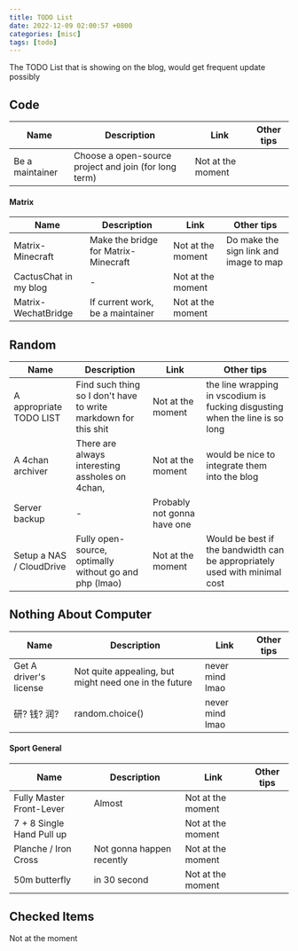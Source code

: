 ```yaml
---
title: TODO List
date: 2022-12-09 02:00:57 +0800
categories: [misc]
tags: [todo]
---
```


The TODO List that is showing on the blog, would get frequent update possibly

## Code

| Name            | Description                                           | Link              | Other tips |
|-----------------|-------------------------------------------------------|-------------------|------------|
| Be a maintainer | Choose a open-source project and join (for long term) | Not at the moment |            |


#### Matrix

| Name                  | Description                          | Link              | Other tips                             |
|-----------------------|--------------------------------------|-------------------|----------------------------------------|
| Matrix-Minecraft      | Make the bridge for Matrix-Minecraft | Not at the moment | Do make the sign link and image to map |
| CactusChat in my blog | -                                    | Not at the moment |                                        |
| Matrix-WechatBridge   | If current work, be a maintainer     | Not at the moment |                                        |


## Random

| Name                    | Description                                                     | Link              | Other tips                                                                   |
|-------------------------|-----------------------------------------------------------------|-------------------|------------------------------------------------------------------------------|
| A appropriate TODO LIST | Find such thing so I don't have to write markdown for this shit | Not at the moment | the line wrapping in vscodium is fucking disgusting when the line is so long |
| A 4chan archiver        | There are always interesting assholes on 4chan,                 | Not at the moment | would be nice to integrate them into the blog                                |
| Server backup           | -                                                               | Probably not gonna have one |     
| Setup a NAS / CloudDrive           |  Fully open-source, optimally without go and php (lmao)                                                              |Not at the moment |     Would be best if the bandwidth can be appropriately used with minimal cost                                                                     |


## Nothing About Computer

| Name                   | Description                                           | Link            | Other tips |
|------------------------|-------------------------------------------------------|-----------------|------------|
| Get A driver's license | Not quite appealing, but might need one in the future | never mind lmao |            |
| 研? 钱? 润?            | random.choice()                                       | never mind lmao |            |

#### Sport General

| Name                      | Description               | Link              | Other tips |
|---------------------------|---------------------------|-------------------|------------|
| Fully Master Front-Lever  | Almost                    | Not at the moment |            |
| 7 + 8 Single Hand Pull up |                           | Not at the moment |            |
| Planche / Iron Cross      | Not gonna happen recently | Not at the moment |            |
| 50m butterfly             | in 30 second              | Not at the moment |            |

## Checked Items

Not at the moment